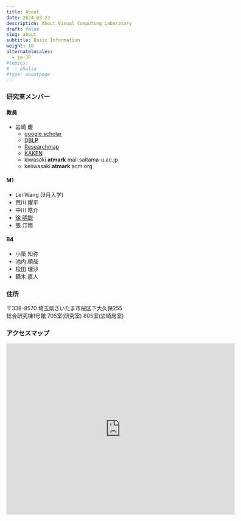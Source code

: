 ```yaml
---
title: About
date: 2024-03-23 
description: About Visual Computing Laboratory 
draft: false
slug: about
subtitle: Basic Information
weight: 10
alternatelocales:
  - ja-JP
#topics:
#  - eSolia
#type: aboutpage
---
```

### 研究室メンバー
#### 教員
- 岩崎 慶 
    - [google scholar](https://scholar.google.co.jp/citations?user=PD3Wd9kAAAAJ&hl=ja)
    - [DBLP](https://dblp.org/pid/21/3350.htm)
    - [Researchmap](https://researchmap.jp/kei.iwasaki)
    - [KAKEN](https://nrid.nii.ac.jp/ja/nrid/1000090379610/)
    - kiwasaki __atmark__ mail.saitama-u.ac.jp
    - keiiwasaki __atmark__ acm.org 
#### M1
- Lei Wang (9月入学)
- 荒川 耀平
- 中川 皓介
- [徐 明鋭](https://asurudo.top/s/KPBP46Mcr)
- 張 汀雨

#### B4
- 小築 知弥 
- 池内 順哉
- 松田 理沙
- 鏑木 嘉人

### 住所 
〒338-8570 埼玉県さいたま市桜区下大久保255 <br>
総合研究棟1号館 705室(研究室) 805室(岩崎居室)

### アクセスマップ
<iframe src="https://www.google.com/maps/embed?pb=!1m18!1m12!1m3!1d808.3601905897486!2d139.6069364024916!3d35.862714100000005!2m3!1f0!2f0!3f0!3m2!1i1024!2i768!4f13.1!3m3!1m2!1s0x6018c306614768c5%3A0x2f89aa7965582fe8!2z57eP5ZCI56CU56m25qOf!5e0!3m2!1sja!2sjp!4v1711160425133!5m2!1sja!2sjp" width="600" height="450" style="border:0;" allowfullscreen="" loading="lazy" referrerpolicy="no-referrer-when-downgrade"></iframe>

